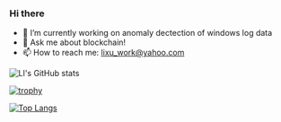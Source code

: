### Hi there 

- 🔭 I’m currently working on anomaly dectection of windows log data
- 💬 Ask me about blockchain!
- 📫 How to reach me: lixu_work@yahoo.com


![LI's GitHub stats](https://github-readme-stats.vercel.app/api?username=xvllinihao&count_private=true&theme=dark&hide_border=true&show_icons=true)

[![trophy](https://github-profile-trophy.vercel.app/?username=xvllinihao&theme=buddhism&column=3&margin-w=15&margin-h=15)](https://github.com/ryo-ma/github-profile-trophy)

[![Top Langs](https://github-readme-stats.vercel.app/api/top-langs/?username=xvllinihao&layout=compact)](https://github.com/xvllinihao)

